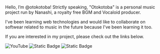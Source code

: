 Hello, I’m @otokotoba! Strictly speaking, "Otokotoba" is a personal music project run by Nanashi, a royalty free BGM and Vocaloid producer.

I've been learning web technologies and would like to collaborate on softwear related to music in the future because I've been learning it too.

If you are interested in my project, please check out the links below.

![YouTube](https://img.shields.io/badge/YouTube-cd201f?style=for-the-badge&logo=youtube)
![Static Badge](https://img.shields.io/badge/TwiX-1da1f2?style=for-the-badge&logo=x)
![Static Badge](https://img.shields.io/badge/SoundCloud-ff3300?style=for-the-badge&logo=soundcloud&logoColor=white)
